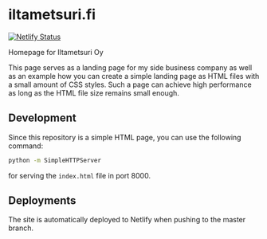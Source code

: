 # iltametsuri.fi

[![Netlify Status](https://api.netlify.com/api/v1/badges/b797d7a9-55a3-47a3-82a4-66ae0611d885/deploy-status)](https://app.netlify.com/sites/iltametsuri/deploys)

Homepage for Iltametsuri Oy

This page serves as a landing page for my side business company as well as an example how you can create a simple landing page as HTML files with a small amount of CSS styles.
Such a page can achieve high performance as long as the HTML file size remains small enough.

## Development

Since this repository is a simple HTML page, you can use the following command:

```bash
python -m SimpleHTTPServer
```

for serving the `index.html` file in port 8000.

## Deployments

The site is automatically deployed to Netlify when pushing to the master branch.
